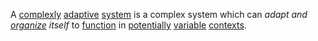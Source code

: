 
A [complexly](https://github.com/gcassel/Modular-Organization-Terminology/blob/master/terms/complex.md) [adaptive](https://github.com/gcassel/Modular-Organization-Terminology/blob/master/terms/adapt.md) [system](https://github.com/gcassel/Modular-Organization-Terminology/blob/master/terms/system.md) is a complex system which can *adapt and [organize](https://github.com/gcassel/Modular-Organization-Terminology/blob/master/terms/organization.md) itself* to [function](https://github.com/gcassel/Modular-Organization-Terminology/blob/master/terms/function.md) in [potentially](https://github.com/gcassel/Modular-Organization-Terminology/blob/master/terms/potential.md) [variable](https://github.com/gcassel/Modular-Organization-Terminology/blob/master/terms/variable.md) [contexts](https://github.com/gcassel/Modular-Organization-Terminology/blob/master/terms/context.md).
